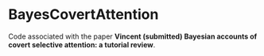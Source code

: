 # BayesCovertAttention


Code associated with the paper **Vincent (submitted) Bayesian accounts of covert selective attention: a tutorial review**.
